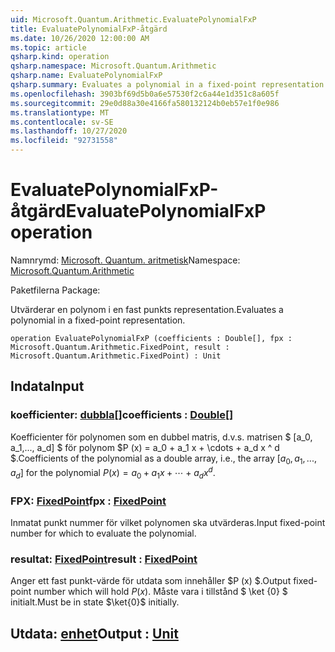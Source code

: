 ```yaml
---
uid: Microsoft.Quantum.Arithmetic.EvaluatePolynomialFxP
title: EvaluatePolynomialFxP-åtgärd
ms.date: 10/26/2020 12:00:00 AM
ms.topic: article
qsharp.kind: operation
qsharp.namespace: Microsoft.Quantum.Arithmetic
qsharp.name: EvaluatePolynomialFxP
qsharp.summary: Evaluates a polynomial in a fixed-point representation.
ms.openlocfilehash: 3903bf69d5b0a6e57530f2c6a44e1d351c8a605f
ms.sourcegitcommit: 29e0d88a30e4166fa580132124b0eb57e1f0e986
ms.translationtype: MT
ms.contentlocale: sv-SE
ms.lasthandoff: 10/27/2020
ms.locfileid: "92731558"
---
```

# <a name="evaluatepolynomialfxp-operation"></a><span data-ttu-id="37a03-102">EvaluatePolynomialFxP-åtgärd</span><span class="sxs-lookup"><span data-stu-id="37a03-102">EvaluatePolynomialFxP operation</span></span>

<span data-ttu-id="37a03-103">Namnrymd: [Microsoft. Quantum. aritmetisk](xref:Microsoft.Quantum.Arithmetic)</span><span class="sxs-lookup"><span data-stu-id="37a03-103">Namespace: [Microsoft.Quantum.Arithmetic](xref:Microsoft.Quantum.Arithmetic)</span></span>

<span data-ttu-id="37a03-104">Paketfilerna [](https://nuget.org/packages/)</span><span class="sxs-lookup"><span data-stu-id="37a03-104">Package: [](https://nuget.org/packages/)</span></span>


<span data-ttu-id="37a03-105">Utvärderar en polynom i en fast punkts representation.</span><span class="sxs-lookup"><span data-stu-id="37a03-105">Evaluates a polynomial in a fixed-point representation.</span></span>

```qsharp
operation EvaluatePolynomialFxP (coefficients : Double[], fpx : Microsoft.Quantum.Arithmetic.FixedPoint, result : Microsoft.Quantum.Arithmetic.FixedPoint) : Unit
```


## <a name="input"></a><span data-ttu-id="37a03-106">Indata</span><span class="sxs-lookup"><span data-stu-id="37a03-106">Input</span></span>

### <a name="coefficients--double"></a><span data-ttu-id="37a03-107">koefficienter: [dubbla](xref:microsoft.quantum.lang-ref.double)[]</span><span class="sxs-lookup"><span data-stu-id="37a03-107">coefficients : [Double](xref:microsoft.quantum.lang-ref.double)[]</span></span>

<span data-ttu-id="37a03-108">Koefficienter för polynomen som en dubbel matris, d.v.s. matrisen $ [a_0, a_1,..., a_d] $ för polynom $P (x) = a_0 + a_1 x + \cdots + a_d x ^ d $.</span><span class="sxs-lookup"><span data-stu-id="37a03-108">Coefficients of the polynomial as a double array, i.e., the array $[a_0, a_1, ..., a_d]$ for the polynomial $P(x) = a_0 + a_1 x + \cdots + a_d x^d$.</span></span>


### <a name="fpx--fixedpoint"></a><span data-ttu-id="37a03-109">FPX: [FixedPoint](xref:Microsoft.Quantum.Arithmetic.FixedPoint)</span><span class="sxs-lookup"><span data-stu-id="37a03-109">fpx : [FixedPoint](xref:Microsoft.Quantum.Arithmetic.FixedPoint)</span></span>

<span data-ttu-id="37a03-110">Inmatat punkt nummer för vilket polynomen ska utvärderas.</span><span class="sxs-lookup"><span data-stu-id="37a03-110">Input fixed-point number for which to evaluate the polynomial.</span></span>


### <a name="result--fixedpoint"></a><span data-ttu-id="37a03-111">resultat: [FixedPoint](xref:Microsoft.Quantum.Arithmetic.FixedPoint)</span><span class="sxs-lookup"><span data-stu-id="37a03-111">result : [FixedPoint](xref:Microsoft.Quantum.Arithmetic.FixedPoint)</span></span>

<span data-ttu-id="37a03-112">Anger ett fast punkt-värde för utdata som innehåller $P (x) $.</span><span class="sxs-lookup"><span data-stu-id="37a03-112">Output fixed-point number which will hold $P(x)$.</span></span> <span data-ttu-id="37a03-113">Måste vara i tillstånd $ \ket {0} $ initialt.</span><span class="sxs-lookup"><span data-stu-id="37a03-113">Must be in state $\ket{0}$ initially.</span></span>



## <a name="output--unit"></a><span data-ttu-id="37a03-114">Utdata: [enhet](xref:microsoft.quantum.lang-ref.unit)</span><span class="sxs-lookup"><span data-stu-id="37a03-114">Output : [Unit](xref:microsoft.quantum.lang-ref.unit)</span></span>

